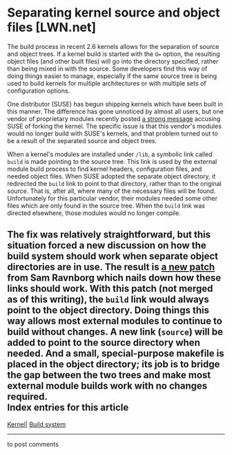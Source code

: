 # Separating kernel source and object files [LWN.net]

The build process in recent 2.6 kernels allows for the separation of source and object trees. If a kernel build is started with the `O=` option, the resulting object files (and other built files) will go into the directory specified, rather than being mixed in with the source. Some developers find this way of doing things easier to manage, especially if the same source tree is being used to build kernels for multiple architectures or with multiple sets of configuration options. 

One distributor (SUSE) has begun shipping kernels which have been built in this manner. The difference has gone unnoticed by almost all users, but one vendor of proprietary modules recently posted [a strong message](/Articles/90821/) accusing SUSE of forking the kernel. The specific issue is that this vendor's modules would no longer build with SUSE's kernels, and that problem turned out to be a result of the separated source and object trees. 

When a kernel's modules are installed under `/lib`, a symbolic link called `build` is made pointing to the source tree. This link is used by the external module build process to find kernel headers, configuration files, and needed object files. When SUSE adopted the separate object directory, it redirected the `build` link to point to that directory, rather than to the original source. That is, after all, where many of the necessary files will be found. Unfortunately for this particular vendor, their modules needed some other files which are only found in the source tree. When the `build` link was directed elsewhere, those modules would no longer compile. 

The fix was relatively straightforward, but this situation forced a new discussion on how the build system should work when separate object directories are in use. The result is [a new patch](/Articles/90689/) from Sam Ravnborg which nails down how these links should work. With this patch (not merged as of this writing), the `build` link would always point to the object directory. Doing things this way allows most external modules to continue to build without changes. A new link (`source`) will be added to point to the source directory when needed. And a small, special-purpose makefile is placed in the object directory; its job is to bridge the gap between the two trees and make most external module builds work with no changes required.  
Index entries for this article  
---  
[Kernel](/Kernel/Index)| [Build system](/Kernel/Index#Build_system)  
  


* * *

to post comments 
